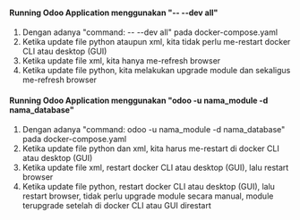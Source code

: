 #### Running Odoo Application menggunakan "-- --dev all"
1. Dengan adanya "command: -- --dev all" pada docker-compose.yaml
2. Ketika update file python ataupun xml, kita tidak perlu me-restart docker CLI atau desktop (GUI)
3. Ketika update file xml, kita hanya me-refresh browser
4. Ketika update file python, kita melakukan upgrade module dan sekaligus me-refresh browser

#### Running Odoo Application menggunakan "odoo -u nama_module -d nama_database"
1. Dengan adanya "command: odoo -u nama_module -d nama_database" pada docker-compose.yaml
2. Ketika update file python dan xml, kita harus me-restart di docker CLI atau desktop (GUI)
3. Ketika update file xml, restart docker CLI atau desktop (GUI), lalu restart browser
4. Ketika update file python, restart docker CLI atau desktop (GUI), lalu restart browser, tidak perlu upgrade module secara manual, module terupgrade setelah di docker CLI atau GUI direstart
